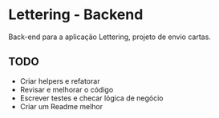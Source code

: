 # Lettering - Backend

Back-end para a aplicação Lettering, projeto de envio cartas.

## TODO

- Criar helpers e refatorar
- Revisar e melhorar o código
- Escrever testes e checar lógica de negócio
- Criar um Readme melhor